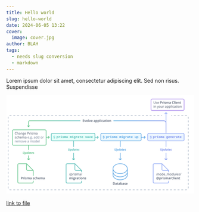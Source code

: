 ```yaml
---
title: Hello world
slug: hello-world
date: 2024-06-05 13:22
cover:
  image: cover.jpg
author: BLAH
tags:
  - needs slug conversion
  - markdown
---
```


Lorem ipsum dolor sit amet, consectetur adipiscing elit. Sed non risus. Suspendisse

![some image](img.png)

[link to file](plain.txt)
